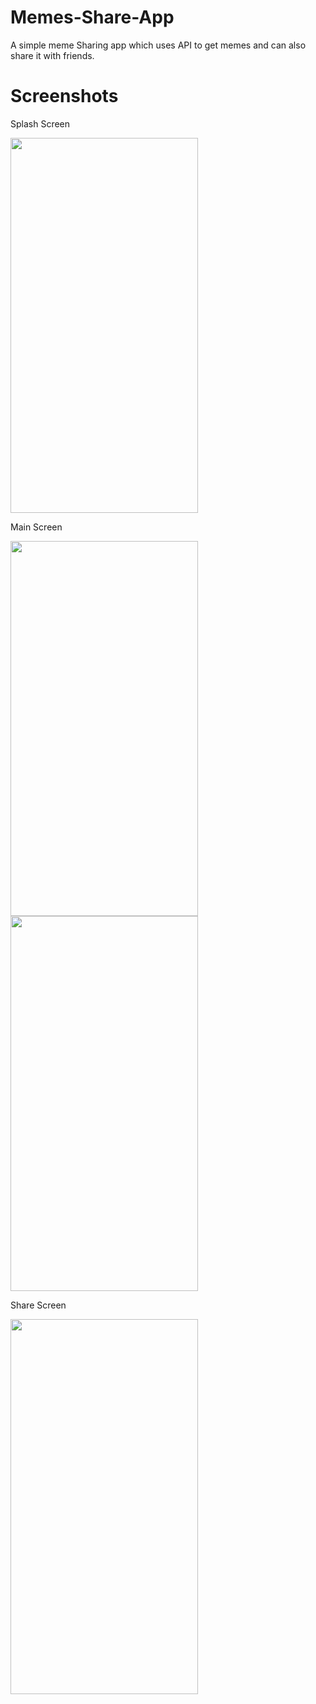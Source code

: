 # Memes-Share-App
A simple meme Sharing app which uses API to get memes and can also share it with friends.
# Screenshots

Splash Screen

<img src="https://user-images.githubusercontent.com/68765059/107218924-54e4ef80-6a36-11eb-91bc-938962eddbd2.jpeg" width="300" height="600">

Main Screen

<img src="https://user-images.githubusercontent.com/68765059/107219223-c7ee6600-6a36-11eb-9664-d1e10537bccd.jpeg" width="300" height="600">

<img src="https://user-images.githubusercontent.com/68765059/107219284-dd639000-6a36-11eb-9234-30199c954ebe.jpeg" width="300" height="600">

Share Screen

<img src="https://user-images.githubusercontent.com/68765059/107219454-1b60b400-6a37-11eb-8e08-a8b3c458a5d5.jpeg" width="300" height="600">
